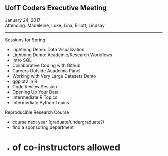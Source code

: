## UofT Coders Executive Meeting  
January 24, 2017  
Attending: Madeleine, Luke, Lina, Elliott, Lindsay  

--------

Sessions for Spring
- Lightning Demo: Data Visualization
- Lightning Demo: Academic/Research Workflows
- Intro SQL
- Collaborative Coding with Github
- Careers Outside Academia Panel
- Working with Very Large Datasets Demo
- ggplot2 in R
- Code Review Session
- Opening Up Your Data
- Intermediate R Topics
- Intermediate Python Topics

Reproducible Research Course
- course next year (graduate/undergraduate?)
- find a sponsoring department
- # of co-instructors allowed
